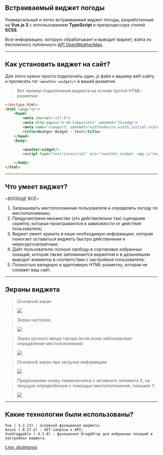 ## Встраиваемый виджет погоды

Универсальный и легко встраиваемый виджет погоды, разработанный на **Vue.js 3** с использованием **TypeScript** и препроцессора стилей **SCSS**.

Всю информацию, которую обрабатывает и выводит виджет, взята из бесплатного публичного [API OpenWeatherMap](https://openweathermap.org/api).

---

## Как установить виджет на сайт?

Для этого нужно просто подключить один _.js_ файл к вашему веб-сайту и прописать тэг `<weather-widget/>` в вашей разметке.

> Вот пример подключения виджета на основе пустой HTML-разметки:

```html
<!doctype html>
<html lang="en">
    <head>
        <meta charset="utf-8">
        <meta http-equiv="X-UA-Compatible" content="IE=edge">
        <meta name="viewport" content="width=device-width,initial-scale=1">
        <title>Weatger Widget - test</title>
    </head>
    <body>

        <weather-widget/>
        <script type="text/javascript" src="/weather_widget--app.js"></script>

    </body>
</html>
```

---

## Что умеет виджет?

~ВООБЩЕ ВСЁ~

1.  Запрашивать местоположение пользователя и определять погоду по местоположению;
2.  Предусмотрено множество (это действительно так) сценариев скрипта, которые проигрываются в зависимости от действий пользователя;
3.  Виджет умеет хранить в кэше необходимую информацию, которая помогает оставаться виджету быстро действенным и нересурсозатратным;
4.  Даёт пользователю полную свободу в сортировке избранных локаций, которая также запоминается виджетом и в дальнейшем выводит элементы в соответствии с настройкой пользователя;
5.  Полностью валидную и адаптивную HTML-разметку, которая не сломает ваш сайт.

---

## Экраны виджета

> Основной экран
>
> ![](https://33333.cdn.cke-cs.com/kSW7V9NHUXugvhoQeFaf/images/02d1e88f74d8dd2b20944703bf60c7f8fbe7134d5d680e15.png)

> Экран настроек
>
> ![](https://33333.cdn.cke-cs.com/kSW7V9NHUXugvhoQeFaf/images/9900aaf76eb516b7e268cec50034ccddc4e95ed431f9d3a9.png)

> Экран ручного ввода города (если юзер заблокировал определение местоположения)
>
> ![](https://33333.cdn.cke-cs.com/kSW7V9NHUXugvhoQeFaf/images/8313fa6e2d0cc0bdbf5c817f5e31c06488f823bddad049dc.png)

> Основной экран при загрузке информации
>
> ![](https://33333.cdn.cke-cs.com/kSW7V9NHUXugvhoQeFaf/images/46880c89d9b79d09aa4c32e3053f414a76244d82ea37ad60.png)

> Предложение юзеру переключится с активного элемента X, на текущую определённую с помощью местоположения, локацию Y
>
> ![](https://33333.cdn.cke-cs.com/kSW7V9NHUXugvhoQeFaf/images/29dd987a1276075166b2f1dacac409a8390291c9e58263b2.png)

---

## Какие технологии были использованы?

```plaintext
Vue ( 3.2.13) : основной функционал виджета;
Axios ( 0.27.2) : GET-запросы к API;
Vuedraggable ( 4.1.0) : функционал Drag&Drop для избранных локаций в настройках виджета.
```

[_t.me: @ulmanss_](https://t.me/ulmanss)